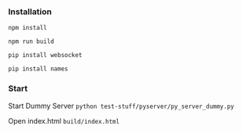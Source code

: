
### Installation

```npm install```

```npm run build```

```pip install websocket```

```pip install names```


### Start

Start Dummy Server
```python test-stuff/pyserver/py_server_dummy.py```

Open index.html
```build/index.html```



